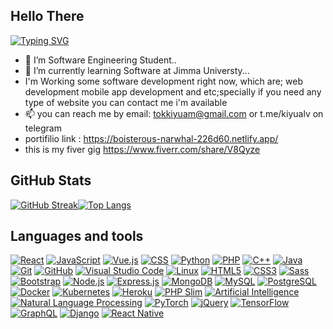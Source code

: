 <h2>Hello There</h2>

[![Typing SVG](https://readme-typing-svg.demolab.com?font=Fira+Code&pause=1000&width=435&lines=👋+Hello,+I'am+Tokuma+Abdisa)](https://git.io/typing-svg)
- 👀 I’m Software Engineering Student..
- 🌱 I’m currently learning Software at Jimma Universty... 
- I'm Working some software development right now, which are; web development mobile app development and etc;specially if you need any type of website you can contact me i'm available  
- 📫  you can reach me by email: tokkiyuam@gmail.com or t.me/kiyualv on telegram
- portifilio link : https://boisterous-narwhal-226d60.netlify.app/ <br />
- this is my fiver gig https://www.fiverr.com/share/V8Qyze <br/> 
## GitHub Stats

[![GitHub Streak](https://streak-stats.demolab.com?user=tokukiyu&theme=dark&hide_border=true&background=420C0C20)](https://git.io/streak-stats)[![Top Langs](https://github-readme-stats.vercel.app/api/top-langs/?username=tokukiyu&layout=compact&theme=aura&langs_count=20&hide_border=true)](https://github.com/tokukiyu)
<!-- You can add more sections and content below this line -->


<h2>Languages and tools</h2>
<p dir="auto">

  
[![React](https://img.shields.io/badge/react-%2320232a.svg?style=flat-square&logo=react&logoColor=%2361DAFB)](https://reactjs.org/)
[![JavaScript](https://img.shields.io/badge/javascript-%23323330.svg?style=flat-square&logo=javascript&logoColor=%23F7DF1E)](https://developer.mozilla.org/en-US/docs/Web/JavaScript)
[![Vue.js](https://img.shields.io/badge/vue.js-%2335495e.svg?style=flat-square&logo=vue.js&logoColor=%234FC08D)](https://vuejs.org/)
[![CSS](https://img.shields.io/badge/css-%231572B6.svg?style=flat-square&logo=css3&logoColor=white)](https://developer.mozilla.org/en-US/docs/Web/CSS)
[![Python](https://img.shields.io/badge/python-%2314354C.svg?style=flat-square&logo=python&logoColor=white)](https://www.python.org/)
[![PHP](https://img.shields.io/badge/php-%23777BB4.svg?style=flat-square&logo=php&logoColor=white)](https://www.php.net/)
[![C++](https://img.shields.io/badge/c++-%2300599C.svg?style=flat-square&logo=c%2B%2B&logoColor=white)](https://en.cppreference.com/)
[![Java](https://img.shields.io/badge/java-%23ED8B00.svg?style=flat-square&logo=java&logoColor=white)](https://www.java.com/)
[![Git](https://img.shields.io/badge/git-%23F05032.svg?style=flat-square&logo=git&logoColor=white)](https://git-scm.com/)
[![GitHub](https://img.shields.io/badge/github-%23121011.svg?style=flat-square&logo=github&logoColor=white)](https://github.com/)
[![Visual Studio Code](https://img.shields.io/badge/VS%20Code-%23007ACC.svg?style=flat-square&logo=visual-studio-code&logoColor=white)](https://code.visualstudio.com/)
[![Linux](https://img.shields.io/badge/Linux-%23FCC624.svg?style=flat-square&logo=linux&logoColor=black)](https://www.linux.org/)
[![HTML5](https://img.shields.io/badge/HTML5-%23E34F26.svg?style=flat-square&logo=html5&logoColor=white)](https://developer.mozilla.org/en-US/docs/Web/HTML)
[![CSS3](https://img.shields.io/badge/CSS3-%231572B6.svg?style=flat-square&logo=css3&logoColor=white)](https://developer.mozilla.org/en-US/docs/Web/CSS)
[![Sass](https://img.shields.io/badge/Sass-%23CC6699.svg?style=flat-square&logo=sass&logoColor=white)](https://sass-lang.com/)
[![Bootstrap](https://img.shields.io/badge/Bootstrap-%23563D7C.svg?style=flat-square&logo=bootstrap&logoColor=white)](https://getbootstrap.com/)
[![Node.js](https://img.shields.io/badge/Node.js-%23339933.svg?style=flat-square&logo=node.js&logoColor=white)](https://nodejs.org/)
[![Express.js](https://img.shields.io/badge/Express.js-%23000000.svg?style=flat-square&logo=express&logoColor=white)](https://expressjs.com/)
[![MongoDB](https://img.shields.io/badge/MongoDB-%2347A248.svg?style=flat-square&logo=mongodb&logoColor=white)](https://www.mongodb.com/)
[![MySQL](https://img.shields.io/badge/MySQL-%234479A1.svg?style=flat-square&logo=mysql&logoColor=white)](https://www.mysql.com/)
[![PostgreSQL](https://img.shields.io/badge/PostgreSQL-%23336791.svg?style=flat-square&logo=postgresql&logoColor=white)](https://www.postgresql.org/)
[![Docker](https://img.shields.io/badge/Docker-%232496ED.svg?style=flat-square&logo=docker&logoColor=white)](https://www.docker.com/)
[![Kubernetes](https://img.shields.io/badge/Kubernetes-%23326CE5.svg?style=flat-square&logo=kubernetes&logoColor=white)](https://kubernetes.io/)
[![Heroku](https://img.shields.io/badge/Heroku-%23430098.svg?style=flat-square&logo=heroku&logoColor=white)](https://www.heroku.com/)
[![PHP Slim](https://img.shields.io/badge/PHP%20Slim-%230D1821.svg?style=flat-square&logo=slim&logoColor=white)](https://www.slimframework.com/)
[![Artificial Intelligence](https://img.shields.io/badge/Artificial%20Intelligence-%23336699.svg?style=flat-square&logo=ai&logoColor=white)](https://en.wikipedia.org/wiki/Artificial_intelligence)
[![Natural Language Processing](https://img.shields.io/badge/NLP-%2300BFFF.svg?style=flat-square&logo=natural-language-processing&logoColor=white)](https://en.wikipedia.org/wiki/Natural_language_processing)
[![PyTorch](https://img.shields.io/badge/PyTorch-%23EE4C2C.svg?style=flat-square&logo=pytorch&logoColor=white)](https://pytorch.org/)
[![jQuery](https://img.shields.io/badge/jQuery-%230769AD.svg?style=flat-square&logo=jquery&logoColor=white)](https://jquery.com/)
[![TensorFlow](https://img.shields.io/badge/TensorFlow-%23FF6F00.svg?style=flat-square&logo=tensorflow&logoColor=white)](https://www.tensorflow.org/)
[![GraphQL](https://img.shields.io/badge/GraphQL-%23E10098.svg?style=flat-square&logo=graphql&logoColor=white)](https://graphql.org/)
[![Django](https://img.shields.io/badge/Django-%23092E20.svg?style=flat-square&logo=django&logoColor=white)](https://www.djangoproject.com/)
[![React Native](https://img.shields.io/badge/React%20Native-%2320232a.svg?style=flat-square&logo=react&logoColor=%2361DAFB)](https://reactnative.dev/)

</p>
<!---
tokukiyu/tokukiyu is a ✨ special ✨ repository because its `README.md` (this file) appears on your GitHub profile.
You can click the Preview link to take a look at your changes.
--->
